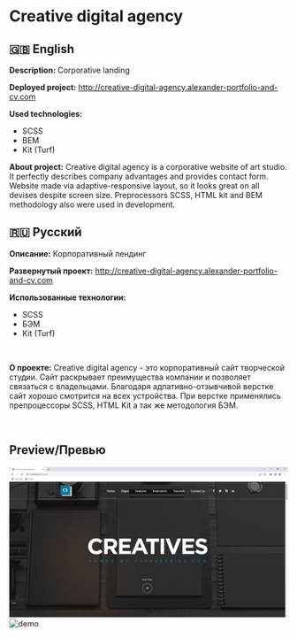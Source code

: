 # Creative digital agency
## :uk: English
__Description:__ Corporative landing

__Deployed project:__ http://creative-digital-agency.alexander-portfolio-and-cv.com

__Used technologies:__

- SCSS
- BEM
- Kit (Turf)

__About project:__ Creative digital agency is a corporative website of art studio. It perfectly describes company advantages and provides contact form. Website made via adaptive-responsive layout, so it looks great on all devises despite screen size. Preprocessors SCSS, HTML kit and BEM methodology also were used in development.

## :ru: Русский
__Описание:__ Корпоративный лендинг 

__Развернутый проект:__ http://creative-digital-agency.alexander-portfolio-and-cv.com

__Использованные технологии:__

- SCSS
- БЭМ
- Kit (Turf)

<br>

__О проекте:__ Creative digital agency - это корпоративный сайт творческой студии. Сайт раскрывает преимущества компании и позволяет связаться с владельцами. Благодаря адпативно-отзывчивой верстке сайт хорошо смотрится на всех устройства. При верстке применялись препроцессоры SCSS, HTML Kit а так же методология БЭМ.

<br>

## Preview/Превью
![homepage](preview/home.png)
![demo](preview/demo.gif)